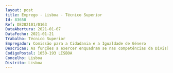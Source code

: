 ```yaml
--- 
layout: post
title: Emprego - Lisboa - Técnico Superior
Id: 83650
Ref: OE202101/0163
DataAbertura: 2021-01-07
DataFecho: 2021-01-21
Trabalho: Técnico Superior
Empregador: Comissão para a Cidadania e a Igualdade de Género
Descricao: As funções a exercer enquadram se nas competências da Divisão Administrativa e Financeira, conforme previstas no nº 3 do Despacho da Presidente da CIG n.º 4970 2012, de 20 de março, publicado do DR, 2ª série   Nº 72, de 11 de abril 2012, nomeadamente a gestão administrativa dos recursos humanos organizando e mantendo atualizado o respetivo cadastro, e organizando os procedimentos relativos ao recrutamento, provimento, promoção, cessação de funções, colocação, mobilidade e assiduidade  promoção e organização do processo de aplicação do SIADAP  preparação do plano anual de formação em articulação com os dirigentes dos serviços  elaboração do balanço social
CodigoPostal: 1050-193 LISBOA
Concelho: Lisboa
Distrito: Lisboa
--- 
```

